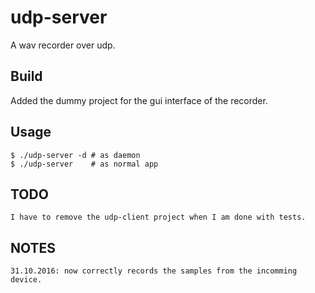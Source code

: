 udp-server
==========

A wav recorder over udp.


## Build
   Added the dummy project for the gui interface of the recorder.

## Usage

    $ ./udp-server -d # as daemon
    $ ./udp-server    # as normal app

## TODO
    I have to remove the udp-client project when I am done with tests.

## NOTES
    31.10.2016: now correctly records the samples from the incomming device.

